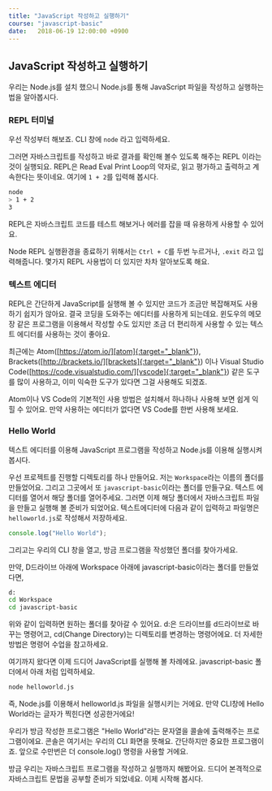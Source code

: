 ```yaml
---
title: "JavaScript 작성하고 실행하기"
course: "javascript-basic"
date:   2018-06-19 12:00:00 +0900
---
```




## JavaScript 작성하고 실행하기

우리는 Node.js를 설치 했으니 Node.js를 통해 JavaScript 파일을 작성하고 실행하는 법을 알아봅시다.



### REPL 터미널

우선 작성부터 해보죠. CLI 창에 `node` 라고 입력하세요.

그러면 자바스크립트를 작성하고 바로 결과를 확인해 볼수 있도록 해주는 REPL 이라는 것이 실행되요. REPL은 Read Eval Print Loop의 약자로, 읽고 평가하고 출력하고 계속한다는 뜻이네요. 여기에 `1 + 2`를 입력해 봅시다.

```sh
node
> 1 + 2
3
```

REPL은 자바스크립트 코드를 테스트 해보거나 에러를 잡을 때 유용하게 사용할 수 있어요.

Node REPL 실행환경을 종료하기 위해서는 `Ctrl + C`를 두번 누르거나, `.exit` 라고 입력해줍니다. 몇가지 REPL 사용법이 더 있지만 차차 알아보도록 해요. 



### 텍스트 에디터

REPL은 간단하게 JavaScript를 실행해 볼 수 있지만 코드가 조금만 복잡해져도 사용하기 쉽지가 않아요. 결국 코딩을 도와주는 에디터를 사용하게 되는데요. 윈도우의 메모장 같은 프로그램을 이용해서 작성할 수도 있지만 조금 더 편리하게 사용할 수 있는 텍스트 에디터를 사용하는 것이 좋아요.

최근에는 Atom([https://atom.io/][atom]{:target="_blank"}), Brackets([http://brackets.io/][brackets]{:target="_blank"}) 이나 Visual Studio Code([https://code.visualstudio.com/][vscode]{:target="_blank"}) 같은 도구를 많이 사용하고, 이미 익숙한 도구가 있다면 그걸 사용해도 되겠죠.

Atom이나 VS Code의 기본적인 사용 방법은 설치해서 하나하나 사용해 보면 쉽게 익힐 수 있어요. 만약 사용하는 에디터가 없다면 VS Code를 한번 사용해 보세요.



### Hello World

텍스트 에디터를 이용해 JavaScript 프로그램을 작성하고 Node.js를 이용해 실행시켜 봅시다. 

우선 프로젝트를 진행할 디렉토리를 하나 만들어요. 저는 `Workspace`라는 이름의 폴더를 만들었어요. 그리고 그곳에서 또 `javascript-basic`이라는 폴더를 만들구요. 텍스트 에디터를 열어서 해당 폴더를 열어주세요. 그러면 이제 해당 폴더에서 자바스크립트 파일을 만들고 실행해 볼 준비가 되었어요. 텍스트에디터에 다음과 같이 입력하고 파일명은 `helloworld.js`로 작성해서 저장하세요.

```js
console.log("Hello World");
```

그리고는 우리의 CLI 창을 열고, 방금 프로그램을 작성했던 폴더를 찾아가세요.

만약, D드라이브 아래에 Workspace 아래에 javascript-basic이라는 폴더를 만들었다면,

```sh
d:
cd Workspace
cd javascript-basic
```

위와 같이 입력하면 원하는 폴더를 찾아갈 수 있어요. d:은 드라이브를 d드라이브로 바꾸는 명령어고, cd(Change Directory)는 디렉토리를 변경하는 명령어에요. 더 자세한 방법은 명령어 수업을 참고하세요.

여기까지 왔다면 이제 드디어 JavaScript를 실행해 볼 차례에요. javascript-basic 폴더에서 아래 처럼 입력하세요.

```sh
node helloworld.js
```

즉, Node.js를 이용해서 helloworld.js 파일을 실행시키는 거에요. 만약 CLI창에 Hello World라는 글자가 찍힌다면 성공한거에요!

우리가 방금 작성한 프로그램은 "Hello World"라는 문자열을 콜솔에 출력해주는 프로그램이에요. 콘솔은 여기서는 우리의 CLI 화면을 뜻해요. 간단하지만 중요한 프로그램이죠. 앞으로 수만번은 더 console.log() 명령을 사용할 거에요.

방금 우리는 자바스크립트 프로그램을 작성하고 실행까지 해봤어요. 드디어 본격적으로 자바스크립트 문법을 공부할 준비가 되었네요. 이제 시작해 봅시다.

[atom]: https://atom.io/
[brackets]: http://brackets.io/
[vscode]: https://code.visualstudio.com/